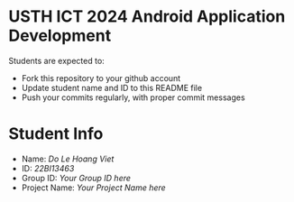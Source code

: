 USTH ICT 2024 Android Application Development
=====================================================

Students are expected to:

* Fork this repository to your github account
* Update student name and ID to this README file
* Push your commits regularly, with proper commit messages

Student Info
=======================

* Name: *Do Le Hoang Viet*
* ID: *22BI13463*
* Group ID: *Your Group ID here*
* Project Name: *Your Project Name here*
